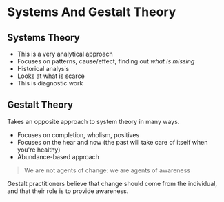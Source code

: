 # Systems And Gestalt Theory

## Systems Theory

* This is a very analytical approach
* Focuses on patterns, cause/effect, finding out *what is missing*
* Historical analysis
* Looks at what is scarce
* This is diagnostic work

## Gestalt Theory

Takes an opposite approach to system theory in many ways.

* Focuses on completion, wholism, positives
* Focuses on the hear and now (the past will take care of itself when you're healthy)
* Abundance-based approach

> We are not agents of change: we are agents of awareness

Gestalt practitioners believe that change should come from the individual, and that their role is to provide awareness.
